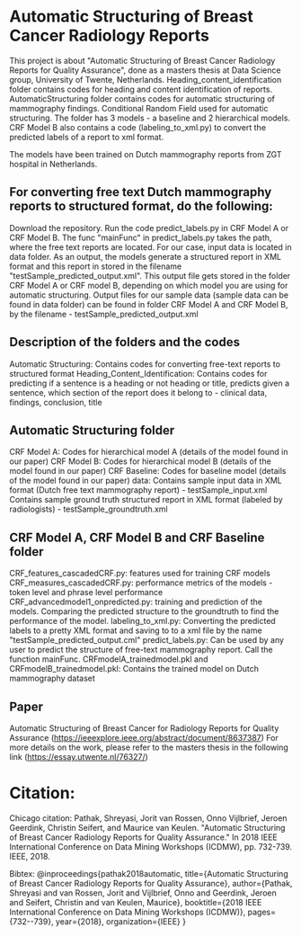 # Automatic Structuring of Breast Cancer Radiology Reports
This project is about "Automatic Structuring of Breast Cancer Radiology Reports for Quality Assurance", done as a masters thesis at Data Science group, University of Twente, Netherlands.
Heading_content_identification folder contains codes for heading and content identification of reports.
AutomaticStructuring folder contains codes for automatic structuring of mammography findings. Conditional Random Field used for automatic structuring. The folder has 3 models - a baseline and 2 hierarchical models.
CRF Model B also contains a code (labeling_to_xml.py) to convert the predicted labels of a report to xml format.

The models have been trained on Dutch mammography reports from ZGT hospital in Netherlands.

## For converting free text Dutch mammography reports to structured format, do the following:
Download the repository. Run the code predict_labels.py in CRF Model A or CRF Model B. The func "mainFunc" in predict_labels.py takes the path, where the free text reports are located. For our case, input data is located in data folder. As an output, the models generate a structured report in XML format and this report in stored in the filename "testSample_predicted_output.xml". This output file gets stored in the folder CRF Model A or CRF model B, depending on which model you are using for automatic structuring. 
Output files for our sample data (sample data can be found in data folder) can be found in folder CRF Model A and CRF Model B, by the filename - testSample_predicted_output.xml

## Description of the folders and the codes
Automatic Structuring: Contains codes for converting free-text reports to structured format
Heading_Content_Identification: Contains codes for predicting if a sentence is a heading or not heading or title, predicts given a sentence, which section of the report does it belong to - clinical data, findings, conclusion, title

## Automatic Structuring folder
CRF Model A: Codes for hierarchical model A (details of the model found in our paper)
CRF Model B: Codes for hierarchical model B (details of the model found in our paper)
CRF Baseline: Codes for baseline model (details of the model found in our paper)
data: Contains sample input data in XML format (Dutch free text mammography report) - testSample_input.xml
      Contains sample ground truth structured report in XML format (labeled by radiologists) - testSample_groundtruth.xml

## CRF Model A, CRF Model B and CRF Baseline folder
CRF_features_cascadedCRF.py: features used for training CRF models
CRF_measures_cascadedCRF.py: performance metrics of the models - token level and phrase level performance
CRF_advancedmodel1_onpredicted.py: training and prediction of the models. Comparing the predicted structure to the groundtruth to find the performance of the model.
labeling_to_xml.py: Converting the predicted labels to a pretty XML format and saving to to a xml file by the name "testSample_predicted_output.cml"
predict_labels.py: Can be used by any user to predict the structure of free-text mammography report. Call the function mainFunc.
CRFmodelA_trainedmodel.pkl and CRFmodelB_trainedmodel.pkl: Contains the trained model on Dutch mammography dataset

## Paper
Automatic Structuring of Breast Cancer for Radiology Reports for Quality Assurance (https://ieeexplore.ieee.org/abstract/document/8637387)
For more details on the work, please refer to the masters thesis in the following link (https://essay.utwente.nl/76327/)

# Citation:
Chicago citation:
Pathak, Shreyasi, Jorit van Rossen, Onno Vijlbrief, Jeroen Geerdink, Christin Seifert, and Maurice van Keulen. "Automatic Structuring of Breast Cancer Radiology Reports for Quality Assurance." In 2018 IEEE International Conference on Data Mining Workshops (ICDMW), pp. 732-739. IEEE, 2018.

Bibtex:
@inproceedings{pathak2018automatic,
  title={Automatic Structuring of Breast Cancer Radiology Reports for Quality Assurance},
  author={Pathak, Shreyasi and van Rossen, Jorit and Vijlbrief, Onno and Geerdink, Jeroen and Seifert, Christin and van Keulen, Maurice},
  booktitle={2018 IEEE International Conference on Data Mining Workshops (ICDMW)},
  pages={732--739},
  year={2018},
  organization={IEEE}
}
